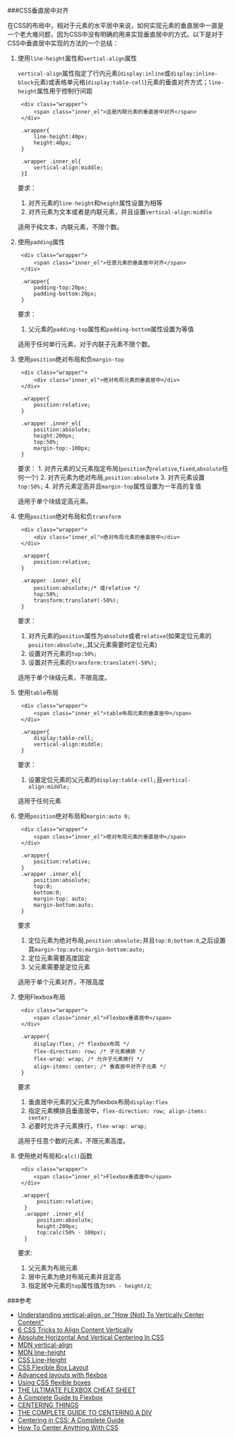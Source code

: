 ###CSS垂直居中对齐

在CSS的布局中，相对于元素的水平居中来说，如何实现元素的垂直居中一直是一个老大难问题，因为CSS中没有明确的用来实现垂直居中的方式。以下是对于CSS中垂直居中实现的方法的一个总结：

1. 使用`line-height`属性和`vertial-align`属性

	`vertical-align`属性指定了行内元素(`display:inline`或`display:inline-block`元素)或表格单元格(`display:table-cell`)元素的垂直对齐方式；`line-height`属性用于控制行间距
	
		<div class="wrapper">
			<span class="inner_el">这是内联元素的垂直居中对齐</span>
		</div>
		
		.wrapper{
			line-height:40px;
			height:40px;
		}
		
		.wrapper .inner_el{
			vertical-align:middle;
		}I

	要求：
	1. 对齐元素的`line-height`和`height`属性设置为相等
	2. 对齐元素为文本或者是内联元素，并且设置`vertical-align:middle`
	
	适用于纯文本，内联元素，不限个数。

2. 使用`padding`属性

		<div class="wrapper">
			<span class="inner_el">任意元素的垂直居中对齐</span>
		</div>
		
		.wrapper{
			padding-top:20px;
			padding-bottom:20px;
		}
		
	要求：		
	1. 父元素的`padding-top`属性和`padding-bottom`属性设置为等值
	
	适用于任何单行元素，对于内联子元素不限个数。

3. 使用`position`绝对布局和负`margin-top`

		<div class="wrapper">
			<div class="inner_el">绝对布局元素的垂直居中</div>
		</div>
		
		.wrapper{
			position:relative;
		}
		
		.wrapper .inner_el{
			position:absolute;
			height:200px;
			top:50%;
			margin-top:-100px;
		}
	要求：
		1. 对齐元素的父元素指定布局(`position`为`relative`,`fixed`,`absolute`任何一个)
		2. 对齐元素为绝对布局,`position:absolute`
		3. 对齐元素设置`top:50%;`
		4. 对齐元素定高并且`margin-top`属性设置为一半高的复值
		
	适用于单个块级定高元素。

4. 使用`position`绝对布局和负`transform`

		<div class="wrapper">
			<div class="inner_el">绝对布局元素的垂直居中</div>
		</div>
		
		.wrapper{
			position:relative;
		}
		
		.wrapper .inner_el{
			position:absolute;/* 或relative */
			top:50%;
			transform:translateY(-50%);
		}

	要求：
	1. 对齐元素的`position`属性为`absolute`或者`relative`(如果定位元素的`posiiton:absolute;`,其父元素需要时定位元素)
	2. 设置对齐元素的`top:50%;`
	3. 设置对齐元素的`transform:translateY(-50%);`

	适用于单个块级元素，不限高度。


5. 使用`table`布局


		<div class="wrapper">
			<span class="inner_el">table布局元素的垂直居中</span>
		</div>
		
		.wrapper{
			display:table-cell;
			vertical-align:middle;
		}
		
		
	要求：
	1. 设置定位元素的父元素的`display:table-cell;`且`vertical-align:middle;`
	
	适用于任何元素	

6. 使用`position`绝对布局和`margin:auto 0;`

		<div class="wrapper">
			<span class="inner_el">绝对布局元素的垂直居中</span>
		</div>		
		
		.wrapper{
			position:relative;
		}
		.wrapper .inner_el{
			position:absolute;
			top:0;
			bottom:0;
			margin-top: auto;
			margin-bottom:auto;
		}
	要求
	1. 定位元素为绝对布局,`position:absolute;`并且`top:0;bottom:0`,之后设置其`margin-top:auto;margin-bottom:auto;`
	2. 定位元素需要高度固定
	3. 父元素需要是定位元素
	
	适用于单个元素对齐，不限高度
	
7. 使用Flexbox布局


		<div class="wrapper">
			<span class="inner_el">Flexbox垂直居中</span>
		</div>		
		
		.wrapper{
			display:flex; /* flexbox布局 */
			flex-direction: row; /* 子元素横排 */
			flex-wrap: wrap; /* 允许子元素换行 */
			align-items: center; /* 垂直居中对齐子元素 */
		}
	要求		
	
	1. 垂直居中元素的父元素为flexbox布局`display:flex`
	2. 指定元素横排且垂直居中，`flex-direction: row; align-items: center;`
	3. 必要时允许子元素换行，`flex-wrap: wrap; `
	
	适用于任意个数的元素，不限元素高度。

8. 使用绝对布局和`calc()`函数

		<div class="wrapper">
			<span class="inner_el">Flexbox垂直居中</span>
		</div>
		
		.wrapper{
		     position:relative;
		 }
		 .wrapper .inner_el{
		     position:absolute;
		     height:200px;
		     top:calc(50% - 100px);     
		 }
	要求:
	1. 父元素为布局元素
	2. 居中元素为绝对布局元素并且定高
	3. 指定居中元素的`top`属性值为`50% - height/2`;
		





###参考

+ [Understanding vertical-align, or "How (Not) To Vertically Center Content"][1]
+ [6 CSS Tricks to Align Content Vertically][2]
+ [Absolute Horizontal And Vertical Centering In CSS][3]
+ [MDN vertical-align][4]
+ [MDN line-height][5]
+ [CSS Line-Height][6]
+ [CSS Flexible Box Layout][7]
+ [Advanced layouts with flexbox][8]
+ [Using CSS flexible boxes][9]
+ [THE ULTIMATE FLEXBOX CHEAT SHEET][10]
+ [A Complete Guide to Flexbox][11]
+ [CENTERING THINGS][12]
+ [THE COMPLETE GUIDE TO CENTERING A DIV][13]
+ [Centering in CSS: A Complete Guide][14]
+ [How To Center Anything With CSS][15]

[1]: http://phrogz.net/css/vertical-align/index.html
[2]: http://www.hongkiat.com/blog/css-tricks-vertical-align-content/
[3]: http://www.smashingmagazine.com/2013/08/absolute-horizontal-vertical-centering-css/
[4]: https://developer.mozilla.org/en-US/docs/Web/CSS/vertical-align
[5]: https://developer.mozilla.org/en-US/docs/Web/CSS/line-height
[6]: http://www.slideshare.net/maxdesign/line-height
[7]: https://developer.mozilla.org/en-US/docs/Web/CSS/CSS_Flexible_Box_Layout
[8]: https://developer.mozilla.org/en-US/docs/Inbox/Advanced_layouts_with_flexbox
[9]: https://developer.mozilla.org/en-US/docs/Web/CSS/CSS_Flexible_Box_Layout/Using_CSS_flexible_boxes
[10]: http://www.sketchingwithcss.com/samplechapter/cheatsheet.html
[11]: https://css-tricks.com/snippets/css/a-guide-to-flexbox/
[12]: http://www.w3.org/Style/Examples/007/center.en.html
[13]: http://www.tipue.com/blog/center-a-div/
[14]: https://css-tricks.com/centering-css-complete-guide/
[15]: https://codemyviews.com/blog/how-to-center-anything-with-css









